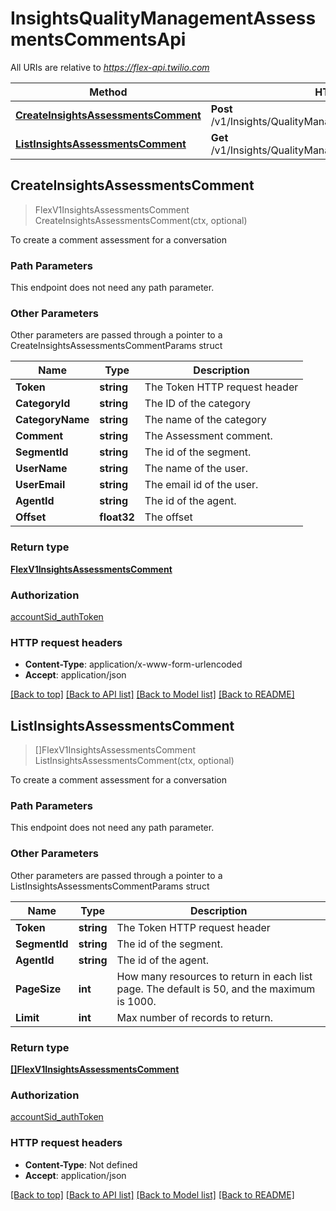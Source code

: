 # InsightsQualityManagementAssessmentsCommentsApi

All URIs are relative to *https://flex-api.twilio.com*

Method | HTTP request | Description
------------- | ------------- | -------------
[**CreateInsightsAssessmentsComment**](InsightsQualityManagementAssessmentsCommentsApi.md#CreateInsightsAssessmentsComment) | **Post** /v1/Insights/QualityManagement/Assessments/Comments | 
[**ListInsightsAssessmentsComment**](InsightsQualityManagementAssessmentsCommentsApi.md#ListInsightsAssessmentsComment) | **Get** /v1/Insights/QualityManagement/Assessments/Comments | 



## CreateInsightsAssessmentsComment

> FlexV1InsightsAssessmentsComment CreateInsightsAssessmentsComment(ctx, optional)



To create a comment assessment for a conversation

### Path Parameters

This endpoint does not need any path parameter.

### Other Parameters

Other parameters are passed through a pointer to a CreateInsightsAssessmentsCommentParams struct


Name | Type | Description
------------- | ------------- | -------------
**Token** | **string** | The Token HTTP request header
**CategoryId** | **string** | The ID of the category
**CategoryName** | **string** | The name of the category
**Comment** | **string** | The Assessment comment.
**SegmentId** | **string** | The id of the segment.
**UserName** | **string** | The name of the user.
**UserEmail** | **string** | The email id of the user.
**AgentId** | **string** | The id of the agent.
**Offset** | **float32** | The offset

### Return type

[**FlexV1InsightsAssessmentsComment**](FlexV1InsightsAssessmentsComment.md)

### Authorization

[accountSid_authToken](../README.md#accountSid_authToken)

### HTTP request headers

- **Content-Type**: application/x-www-form-urlencoded
- **Accept**: application/json

[[Back to top]](#) [[Back to API list]](../README.md#documentation-for-api-endpoints)
[[Back to Model list]](../README.md#documentation-for-models)
[[Back to README]](../README.md)


## ListInsightsAssessmentsComment

> []FlexV1InsightsAssessmentsComment ListInsightsAssessmentsComment(ctx, optional)



To create a comment assessment for a conversation

### Path Parameters

This endpoint does not need any path parameter.

### Other Parameters

Other parameters are passed through a pointer to a ListInsightsAssessmentsCommentParams struct


Name | Type | Description
------------- | ------------- | -------------
**Token** | **string** | The Token HTTP request header
**SegmentId** | **string** | The id of the segment.
**AgentId** | **string** | The id of the agent.
**PageSize** | **int** | How many resources to return in each list page. The default is 50, and the maximum is 1000.
**Limit** | **int** | Max number of records to return.

### Return type

[**[]FlexV1InsightsAssessmentsComment**](FlexV1InsightsAssessmentsComment.md)

### Authorization

[accountSid_authToken](../README.md#accountSid_authToken)

### HTTP request headers

- **Content-Type**: Not defined
- **Accept**: application/json

[[Back to top]](#) [[Back to API list]](../README.md#documentation-for-api-endpoints)
[[Back to Model list]](../README.md#documentation-for-models)
[[Back to README]](../README.md)

